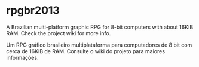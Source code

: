rpgbr2013
=========

A Brazilian multi-platform graphic RPG for 8-bit computers with about 16KiB RAM. Check the project wiki for more info.

Um RPG gráfico brasileiro multiplataforma para computadores de 8 bit com cerca de 16KiB de RAM. Consulte o wiki do projeto para maiores informações.
